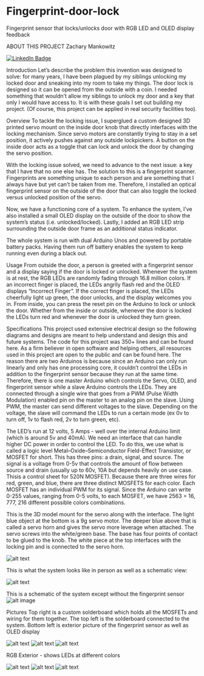 # Fingerprint-door-lock
Fingerprint sensor that locks/unlocks door with RGB LED and OLED display feedback

ABOUT THIS PROJECT
Zachary Mankowitz
<div id="badges">
<a href="https://www.linkedin.com/in/zachary-mankowitz-a4a11324a/">
    <img src="https://img.shields.io/badge/LinkedIn-blue?style=for-the-badge&logo=linkedin&logoColor=white" alt="LinkedIn Badge"/>
  </a>
</div>

Introduction
Let’s describe the problem this invention was designed to solve: for many years, I have been plagued by my siblings unlocking my locked door and sneaking into my room to take my things. The door lock is designed so it can be opened from the outside with a coin. I needed something that wouldn’t allow my siblings to unlock my door and a key that only I would have access to. It is with these goals I set out building my project. (Of course, this project can be applied in real security facilities too).

Overview
To tackle the locking issue, I superglued a custom designed 3D printed servo mount on the inside door knob that directly interfaces with the locking mechanism. Since servo motors are constantly trying to stay in a set position, it actively pushes against any outside lockpickers. A button on the inside door acts as a toggle that can lock and unlock the door by changing the servo position.

With the locking issue solved, we need to advance to the next issue: a key that I have that no one else has. The solution to this is a fingerprint scanner. Fingerprints are something unique to each person and are something that I always have but yet can’t be taken from me. Therefore, I installed an optical fingerprint sensor on the outside of the door that can also toggle the locked versus unlocked position of the servo.

Now, we have a functioning core of a system. To enhance the system, I’ve also installed a small OLED display on the outside of the door to show the system’s status (i.e. unlocked/locked). Lastly, I added an RGB LED strip surrounding the outside door frame as an additional status indicator.

The whole system is run with dual Arduino Unos and powered by portable battery packs. Having them run off battery enables the system to keep running even during a black out.

Usage
From outside the door, a person is greeted with a fingerprint sensor and a display saying if the door is locked or unlocked. Whenever the system is at rest, the RGB LEDs are randomly fading through 16.8 million colors. If an incorrect finger is placed, the LEDs angrily flash red and the OLED displays “Incorrect Finger”. If the correct finger is placed, the LEDs cheerfully light up green, the door unlocks, and the display welcomes you in. From inside, you can press the reset pin on the Arduino to lock or unlock the door. Whether from the inside or outside, whenever the door is locked the LEDs turn red and whenever the door is unlocked they turn green.

Specifications
This project used extensive electrical design so the following diagrams and designs are meant to help understand and design this and future systems. The code for this project was 350+ lines and can be found here. As a firm believer in open software and helping others, all resources used in this project are open to the public and can be found here. The reason there are two Arduinos is because since an Arduino can only run linearly and only has one processing core, it couldn’t control the LEDs in addition to the fingerprint sensor because they run at the same time. Therefore, there is one master Arduino which controls the Servo, OLED, and fingerprint sensor while a slave Arduino controls the LEDs. They are connected through a single wire that goes from a PWM (Pulse Width Modulation) enabled pin on the master to an analog pin on the slave. Using PWM, the master can send different voltages to the slave. Depending on the voltage, the slave will command the LEDs to run a certain mode (ex 0v to turn off, 1v to flash red, 2v to turn green, etc).

The LED’s run at 12 volts, 5 Amps - well over the internal Arduino limit (which is around 5v and 40mA). We need an interface that can handle higher DC power in order to control the LED. To do this, we use what is called a logic level Metal–Oxide–Semiconductor Field-Effect Transistor, or MOSFET for short. This has three pins: a drain, signal, and source. The signal is a voltage from 0-5v that controls the amount of flow between source and drain (usually up to 60v, 10A but depends heavily on use case. Thisis a control sheet for 520N MOSFET). Because there are three wires for red, green, and blue, there are three distinct MOSFETS for each color. Each MOSFET has an individual PWM for its signal. Since the Arduino can write 0-255 values, ranging from 0-5 volts, to each MOSFET, we have 2563 = 16, 777, 216 different possible colors combinations.

This is the 3D model mount for the servo along with the interface. The light blue object at the bottom is a 9g servo motor. The deeper blue above that is called a servo horn and gives the servo more leverage when attached. The servo screws into the white/green base. The base has four points of contact to be glued to the knob. The white piece at the top interfaces with the locking pin and is connected to the servo horn.

![alt text](https://hackster.imgix.net/uploads/attachments/1136115/3d_door.PNG?auto=compress%2Cformat&w=1280&h=960&fit=max)

This is what the system looks like in person as well as a schematic view:

![alt text](https://hackster.imgix.net/uploads/attachments/1136114/rgb_diagram_bb.png?auto=compress%2Cformat&w=1280&h=960&fit=max)

This is a schematic of the system except without the fingerprint sensor
![alt image](https://hackster.imgix.net/uploads/attachments/1136121/rgb_diagram_schematic_schem.png?auto=compress%2Cformat&w=1280&h=960&fit=max)

Pictures
Top right is a custom solderboard which holds all the MOSFETs and wiring for them together. The top left is the solderboard connected to the system. Bottom left is exterior picture of the fingerprint sensor as well as OLED display

![alt text](https://hackster.imgix.net/uploads/attachments/1136118/WhatsApp_Image_2020-05-22_at_10.14.29_AM__3_.jpeg?auto=compress%2Cformat&w=1280&h=960&fit=max)
![alt text](https://hackster.imgix.net/uploads/attachments/1136119/WhatsApp_Image_2020-05-22_at_10.14.29_AM__2_.jpeg?auto=compress%2Cformat&w=1280&h=960&fit=max)
![alt text](https://hackster.imgix.net/uploads/attachments/1136116/WhatsApp_Image_2020-05-22_at_10.14.29_AM.jpeg?auto=compress%2Cformat&w=1280&h=960&fit=max)

RGB Exterior - shows LEDs at different colors

![alt text](https://hackster.imgix.net/uploads/attachments/1136117/WhatsApp_Image_2020-05-22_at_10.14.29_AM__4_.jpeg?auto=compress%2Cformat&w=1280&h=960&fit=max)
![alt text](https://hackster.imgix.net/uploads/attachments/1136112/WhatsApp_Image_2020-05-22_at_10.14.29_AM__5_.jpeg?auto=compress%2Cformat&w=1280&h=960&fit=max)
![alt text](https://hackster.imgix.net/uploads/attachments/1136120/WhatsApp_Image_2020-05-22_at_10.14.29_AM__6_.jpeg?auto=compress%2Cformat&w=1280&h=960&fit=max)
